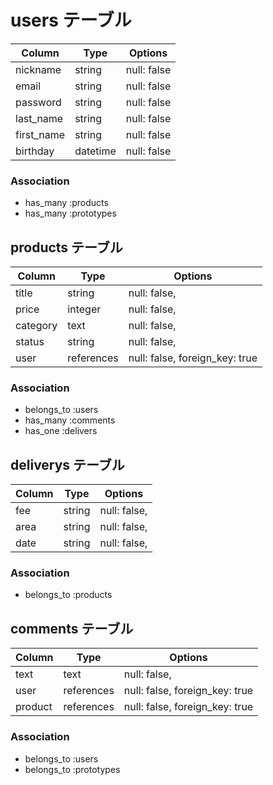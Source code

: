 # users テーブル

| Column     | Type     | Options     |
| ---------- | ------   | ----------- |
| nickname   | string   | null: false |
| email      | string   | null: false |
| password   | string   | null: false |
| last_name  | string   | null: false |
| first_name | string   | null: false |
| birthday   | datetime | null: false |

### Association

- has_many :products
- has_many :prototypes

## products テーブル

| Column     | Type       | Options                        |
| ---------- | ---------- | ------------------------------ |
| title      | string     | null: false,                   |
| price      | integer    | null: false,                   |
| category   | text       | null: false,                   |
| status     | string     | null: false,                   |
| user       | references | null: false, foreign_key: true |

### Association

- belongs_to :users
- has_many   :comments
- has_one    :delivers

## deliverys テーブル

| Column | Type   | Options      |
| ------ | ------ | ------------ |
| fee    | string | null: false, | # integerかな？
| area   | string | null: false, |
| date   | string | null: false, | # datetimeかな？

### Association

- belongs_to :products

## comments テーブル

| Column    | Type       | Options                        |
| --------- | ---------- | ------------------------------ |
| text      | text       | null: false,                   |
| user      | references | null: false, foreign_key: true |
| product   | references | null: false, foreign_key: true |


### Association

- belongs_to :users
- belongs_to :prototypes
